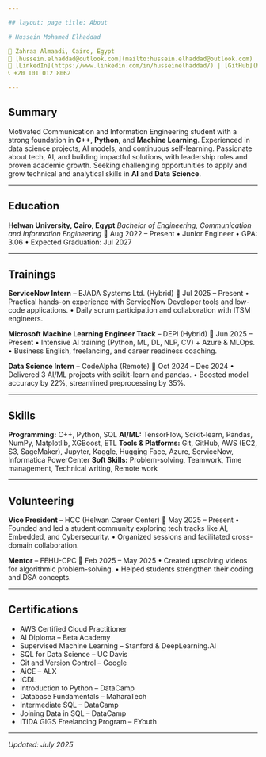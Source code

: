 ```yaml
---

## layout: page title: About

# Hussein Mohamed Elhaddad

📍 Zahraa Almaadi, Cairo, Egypt
📧 [hussein.elhaddad@outlook.com](mailto:hussein.elhaddad@outlook.com)
🔗 [LinkedIn](https://www.linkedin.com/in/husseinelhaddad/) | [GitHub](https://github.com/husseinelhaddad)
📞 +20 101 012 8062

---
```


## Summary

Motivated Communication and Information Engineering student with a strong foundation in **C++**, **Python**, and **Machine Learning**. Experienced in data science projects, AI models, and continuous self-learning. Passionate about tech, AI, and building impactful solutions, with leadership roles and proven academic growth. Seeking challenging opportunities to apply and grow technical and analytical skills in **AI** and **Data Science**.

---

## Education

**Helwan University, Cairo, Egypt**
*Bachelor of Engineering, Communication and Information Engineering*
📅 Aug 2022 – Present
• Junior Engineer
• GPA: 3.06
• Expected Graduation: Jul 2027

---

## Trainings

**ServiceNow Intern** – EJADA Systems Ltd. (Hybrid)
📅 Jul 2025 – Present
• Practical hands-on experience with ServiceNow Developer tools and low-code applications.
• Daily scrum participation and collaboration with ITSM engineers.

**Microsoft Machine Learning Engineer Track** – DEPI (Hybrid)
📅 Jun 2025 – Present
• Intensive AI training (Python, ML, DL, NLP, CV) + Azure & MLOps.
• Business English, freelancing, and career readiness coaching.

**Data Science Intern** – CodeAlpha (Remote)
📅 Oct 2024 – Dec 2024
• Delivered 3 AI/ML projects with scikit-learn and pandas.
• Boosted model accuracy by 22%, streamlined preprocessing by 35%.

---

## Skills

**Programming:** C++, Python, SQL
**AI/ML:** TensorFlow, Scikit-learn, Pandas, NumPy, Matplotlib, XGBoost, ETL
**Tools & Platforms:** Git, GitHub, AWS (EC2, S3, SageMaker), Jupyter, Kaggle, Hugging Face, Azure, ServiceNow, Informatica PowerCenter
**Soft Skills:** Problem-solving, Teamwork, Time management, Technical writing, Remote work

---

## Volunteering

**Vice President** – HCC (Helwan Career Center)
📅 May 2025 – Present
• Founded and led a student community exploring tech tracks like AI, Embedded, and Cybersecurity.
• Organized sessions and facilitated cross-domain collaboration.

**Mentor** – FEHU-CPC
📅 Feb 2025 – May 2025
• Created upsolving videos for algorithmic problem-solving.
• Helped students strengthen their coding and DSA concepts.

---

## Certifications

* AWS Certified Cloud Practitioner
* AI Diploma – Beta Academy
* Supervised Machine Learning – Stanford & DeepLearning.AI
* SQL for Data Science – UC Davis
* Git and Version Control – Google
* AiCE – ALX
* ICDL
* Introduction to Python – DataCamp
* Database Fundamentals – MaharaTech
* Intermediate SQL – DataCamp
* Joining Data in SQL – DataCamp
* ITIDA GIGS Freelancing Program – EYouth

---

*Updated: July 2025*

